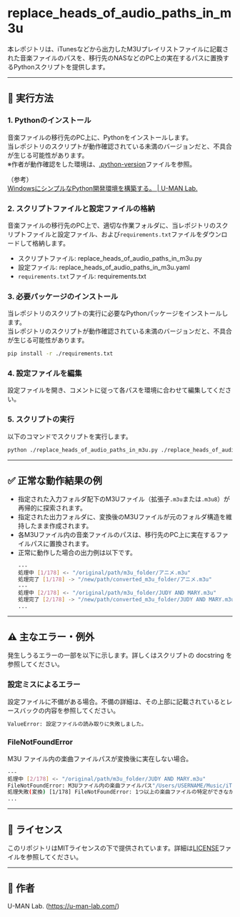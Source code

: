 # replace_heads_of_audio_paths_in_m3u

本レポジトリは、iTunesなどから出力したM3Uプレイリストファイルに記載された音楽ファイルのパスを、移行先のNASなどのPC上の実在するパスに置換するPythonスクリプトを提供します。

---

## 🚀 実行方法

### 1. Pythonのインストール

音楽ファイルの移行先のPC上に、Pythonをインストールします。  
当レポジトリのスクリプトが動作確認されている未満のバージョンだと、不具合が生じる可能性があります。  
※作者が動作確認をした環境は、[.python-version](./.python-version)ファイルを参照。

（参考）  
[WindowsにシンプルなPython開発環境を構築する。 | U-MAN Lab.](https://u-man-lab.com/simple-python-dev-environment-on-windows/)


### 2. スクリプトファイルと設定ファイルの格納

音楽ファイルの移行先のPC上で、適切な作業フォルダに、当レポジトリのスクリプトファイルと設定ファイル、および`requirements.txt`ファイルをダウンロードして格納します。
* スクリプトファイル: replace_heads_of_audio_paths_in_m3u.py
* 設定ファイル: replace_heads_of_audio_paths_in_m3u.yaml
* `requirements.txt`ファイル: requirements.txt

### 3. 必要パッケージのインストール

当レポジトリのスクリプトの実行に必要なPythonパッケージをインストールします。  
当レポジトリのスクリプトが動作確認されている未満のバージョンだと、不具合が生じる可能性があります。

```bash
pip install -r ./requirements.txt
```

### 4. 設定ファイルを編集

設定ファイルを開き、コメントに従って各パスを環境に合わせて編集してください。

### 5. スクリプトの実行

以下のコマンドでスクリプトを実行します。

```bash
python ./replace_heads_of_audio_paths_in_m3u.py ./replace_heads_of_audio_paths_in_m3u.yaml
```

---

## ✅ 正常な動作結果の例

- 指定された入力フォルダ配下のM3Uファイル（拡張子`.m3u`または`.m3u8`）が再帰的に探索されます。
- 指定された出力フォルダに、変換後のM3Uファイルが元のフォルダ構造を維持したまま作成されます。
- 各M3Uファイル内の音楽ファイルのパスは、移行先のPC上に実在するファイルパスに置換されます。
- 正常に動作した場合の出力例は以下です。
  ```bash
  ---
  処理中 [1/178] <- "/original/path/m3u_folder/アニメ.m3u"
  処理完了 [1/178] -> "/new/path/converted_m3u_folder/アニメ.m3u"
  ---
  処理中 [2/178] <- "/original/path/m3u_folder/JUDY AND MARY.m3u"
  処理完了 [2/178] -> "/new/path/converted_m3u_folder/JUDY AND MARY.m3u"
  ...
  ```

---

## ⚠️ 主なエラー・例外

発生しうるエラーの一部を以下に示します。詳しくはスクリプトの docstring を参照してください。

### 設定ミスによるエラー

設定ファイルに不備がある場合。不備の詳細は、その上部に記載されているとレースバックの内容を参照してください。

```bash
ValueError: 設定ファイルの読み取りに失敗しました。
```

### FileNotFoundError

M3U ファイル内の楽曲ファイルパスが変換後に実在しない場合。

```bash
---
処理中 [2/178] <- "/original/path/m3u_folder/JUDY AND MARY.m3u"
FileNotFoundError: M3Uファイル内の楽曲ファイルパス"/Users/USERNAME/Music/iTunes/iTunes Media/Music/JUDY AND MARY/The Great Escape -COMPLETE BEST-/1-04 mottö.m4a"の現在の場所を確認できません。
処理失敗(変換) [1/178] FileNotFoundError: 1つ以上の楽曲ファイルの特定ができなかったため、M3Uファイルの置換に失敗しました。: "/original/path/m3u_folder/JUDY AND MARY.m3u"
...
```

---

## 📄 ライセンス

このリポジトリはMITライセンスの下で提供されています。詳細は[LICENSE](./LICENSE)ファイルを参照してください。

---

## 👤 作者

U-MAN Lab. (https://u-man-lab.com/)
